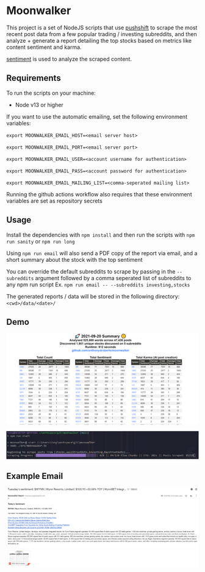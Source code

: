 # Moonwalker
This project is a set of NodeJS scripts that use [pushshift](https://pushshift.io/) to scrape the most recent post data from a few popular trading / investing subreddits, and then analyze + generate a report detailing the top stocks based on metrics like content sentiment and karma.

[sentiment](https://www.npmjs.com/package/sentiment) is used to analyze the scraped content.

## Requirements
To run the scripts on your machine:
- Node v13 or higher

If you want to use the automatic emailing, set the following environment variables:

`export MOONWALKER_EMAIL_HOST=<email server host>`

`export MOONWALKER_EMAIL_PORT=<email server port>`

`export MOONWALKER_EMAIL_USER=<account username for authentication>`

`export MOONWALKER_EMAIL_PASS=<account password for authentication>`

`export MOONWALKER_EMAIL_MAILING_LIST=<comma-seperated mailing list>`

Running the github actions workflow also requires that these environment variables are set as repository secrets

## Usage

Install the dependencies with `npm install` and then run the scripts with `npm run sanity` or `npm run long`

Using `npm run email` will also send a PDF copy of the report via email, and a short summary about the stock with the top sentiment

You can override the default subreddits to scrape by passing in the `--subreddits` argument followed by a comma seperated list of subreddits to any npm run script
Ex. `npm run email -- --subreddits investing,stocks`

The generated reports / data will be stored in the following directory: `<cwd>/data/<date>/`

## Demo

![demo](demo.PNG)

![demo2](demo2.PNG)

## Example Email
![demo3](demo3.png)